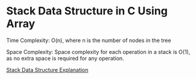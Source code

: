 # Stack Data Structure in C Using Array
Time Complexity: O(n), where n is the number of nodes in the tree

Space Complexity: Space complexity for each operation in a stack is O(1), as no extra space is required for any operation.

[Stack Data Structure Explanation](https://www.geeksforgeeks.org/introduction-to-stack-data-structure-and-algorithm-tutorials/)

